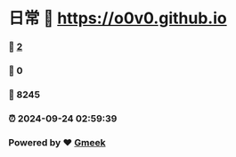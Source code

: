 # 日常 :link: https://o0v0.github.io 
### :page_facing_up: [2](https://o0v0.github.io/tag.html) 
### :speech_balloon: 0 
### :hibiscus: 8245 
### :alarm_clock: 2024-09-24 02:59:39 
### Powered by :heart: [Gmeek](https://github.com/Meekdai/Gmeek)
